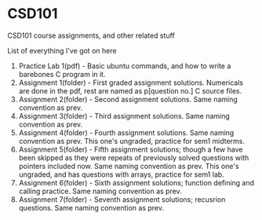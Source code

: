 # CSD101
CSD101 course assignments, and other related stuff

List of everything I've got on here
1. Practice Lab 1(pdf) - Basic ubuntu commands, and how to write a barebones C program in it.
2. Assignment 1(folder) - First graded assignment solutions. Numericals are done in the pdf, rest are named as p[question no.] C source files.
3. Assignment 2(folder) - Second assignment solutions. Same naming convention as prev.
4. Assignment 3(folder) - Third assignment solutions.  Same naming convention as prev.
5. Assignment 4(folder) - Fourth assignment solutions.  Same naming convention as prev. This one's ungraded, practice for sem1 midterms.
6. Assignment 5(folder) - Fifth assignment solutions; though a few have been skipped as they were repeats of previously solved questions with pointers included now. Same naming convention as prev. This one's ungraded, and has questions with arrays, practice for sem1 lab.
7. Assignment 6(folder) - Sixth assignment solutions; function defining and calling practice. Same naming convention as prev.
8. Assignment 7(folder) - Seventh assignment solutions; recusrion questions. Same naming convention as prev.



        
